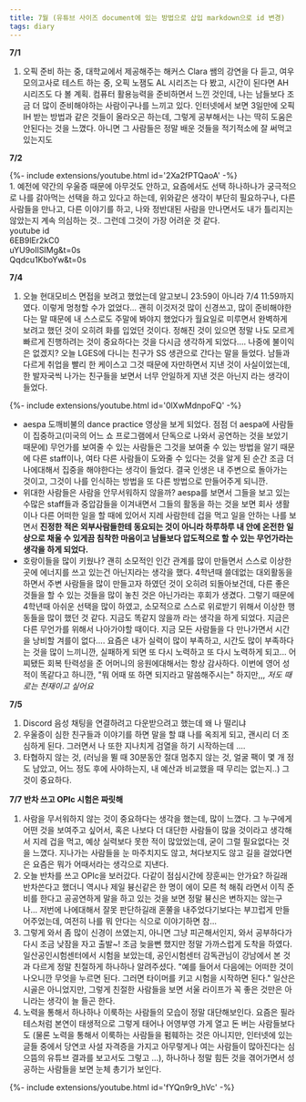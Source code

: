```yaml
---
title: 7월 (유튜브 사이즈 document에 있는 방법으로 삽입 markdown으로 id 변경)
tags: diary
---
```

**7/1**
1. 오픽 준비 하는 중, 대학교에서 제공해주는 해커스 Clara 쌤의 강연을 다 듣고, 여우 모의고사로 테스트 하는 중, 오픽 노잼도 AL 시리즈는 다 봤고, 시간이 된다면 AH 시리즈도 다 볼 계획. 컴퓨터 활용능력을 준비하면서 느낀 것인데, 나는 남들보다 조금 더 많이 준비해야하는 사람이구나를 느끼고 있다. 인터넷에서 보면 3일만에 오픽 IH 받는 방법과 같은 것들이 올라오곤 하는데, 그렇게 공부해서는 나는 딱히 도움은 안된다는 것을 느꼈다. 아니면 그 사람들은 정말 배운 것들을 적기적소에 잘 써먹고 있는지도

**7/2**
<div>{%- include extensions/youtube.html id='2Xa2fPTQaoA' -%}</div>
1. 예전에 약간의 우울증 때문에 아무것도 안하고, 요즘에서도 선택 하나하나가 궁극적으로 나를 갉아먹는 선택을 하고 있다고 하는데, 위와같은 생각이 부단히 필요하구나, 다른 사람들을 만나고, 다른 이야기를 하고, 나와 정반대된 사람을 만나면서도 내가 틀리지는 않았는지 계속 의심하는 것.. 그런데 그것이 가장 어려운 것 같다. <br>
youtube id <br>
6EB9lEr2kC0 <br>
uYU9oIlSIMg&t=0s <br>
Qqdcu1KboYw&t=0s <br>

**7/4**
1. 오늘 현대모비스 면접을 보려고 했었는데 알고보니 23:59이 아니라 7/4 11:59까지였다. 이렇게 멍청할 수가 없었다... 괜히 이것저것 많이 신경쓰고, 많이 준비해야한다는 말 때문에 내 스스로도 주말에 봐야지 했었다가 월요일로 미루면서 완벽하게 보려고 했던 것이 오히려 화를 입었던 것이다. 정해진 것이 있으면 정말 나도 모르게 빠르게 진행하려는 것이 중요하다는 것을 다시금 생각하게 되었다.... 나중에 불이익은 없겠지? 
오늘 LGES에 다니는 친구가 SS 생관으로 간다는 말을 들었다. 남들과 다르게 취업을 빨리 한 케이스고 그것 때문에 자만하면서 지낸 것이 사실이었는데, 한 발자국씩 나가는 친구들을 보면서 너무 안일하게 지낸 것은 아닌지 라는 생각이 들었다. 

<div>{%- include extensions/youtube.html id='0lXwMdnpoFQ' -%}</div>

- aespa 도깨비불의 dance practice 영상을 보게 되었다. 점점 더 aespa에 사람들이 집중하고(미국의 어느 쇼 프로그램에서 단독으로 나와서 공연하는 것을 보았기 때문에) 무언가를 보여줄 수 있는 사람들은 그것을 보여줄 수 있는 방법을 알기 때문에 다른 staff이나, 여타 다른 사람들이 도와줄 수 있다는 것을 알게 된 순간 조금 더 나에대해서 집중을 해야한다는 생각이 들었다. 결국 인생은 내 주변으로 돌아가는 것이고, 그것이 나를 인식하는 방법을 또 다른 방법으로 만들어주게 되니깐.
- 위대한 사람들은 사람을 안무서워하지 않을까? aespa를 보면서 그들을 보고 있는 수많은 staff들과 중압감들을 이겨내면서 그들의 활동을 하는 것을 보면 회사 생활이나 다른 어떠한 일을 할 때에 있어서 지레 사람한테 겁을 먹고 일을 안하는 나를 보면서 **진정한 적은 외부사람들한테 동요되는 것이 아니라 하루하루 내 안에 온전한 일상으로 채울 수 있게끔 침착한 마음이고 남들보다 압도적으로 할 수 있는 무언가라는 생각을 하게 되었다.**
- 호랑이들을 많이 키웠나? 괜히 소모적인 인간 관계를 많이 만들면서 스스로 이상한 곳에 에너지를 쓰고 있는건 아닌지라는 생각을 했다. 4학년때 쓸데없는 대외활동을 하면서 주변 사람들을 많이 만들고자 하였던 것이 오히려 되돌아보건데, 다른 좋은 것들을 할 수 있는 것들을 많이 놓친 것은 아닌가라는 후회가 생겼다. 그렇기 때문에 4학년때 아쉬운 선택을 많이 하였고, 소모적으로 스스로 위로받기 위해서 이상한 행동들을 많이 했던 것 같다. 지금도 똑같지 않을까 라는 생각을 하게 되었다. 지금은 다른 무언가를 위해서 나아가야할 때이다. 지금 모든 사람들을 다 만나가면서 시간을 낭비할 겨를이 없다.... 요즘은 내가 실력이 많이 부족하고, 시간도 많이 부족하다는 것을 많이 느끼니깐, 실패하게 되면 또 다시 노력하고 또 다시 노력하게 되고... 어찌됐든 회복 탄력성을 준 어머니의 응원에대해서는 항상 감사하다. 이번에 영어 성적이 똑같다고 하니깐, "뭐 어때 또 하면 되지라고 말씀해주시는" 하지만,,, _저도 때로는 천재이고 싶어요_ 

**7/5**
1. Discord 음성 채팅을 연결하려고 다운받으려고 했는데 왜 나 떨리냐
2. 우울증이 심한 친구들과 이야기를 하면 말을 할 떄 나를 옥죄게 되고, 괜시리 더 조심하게 된다. 그러면서 나 또한 지나치게 검열을 하기 시작하는데 ....
3. 타협하지 않는 것, (러닝을 뛸 때 30분동안 절대 멈추지 않는 것, 얼굴 팩이 몇 개 정도 남았고, 어느 정도 후에 사야하는지, 내 예산과 비교했을 때 무리는 없는지..) 그것이 중요하다.

**7/7 반차 쓰고 OPIc 시험은 짜릿해**
1. 사람을 무서워하지 않는 것이 중요하다는 생각을 했는데, 많이 느꼈다. 그 누구에게 어떤 것을 보여주고 싶어서, 혹은 나보다 더 대단한 사람들이 많을 것이라고 생각해서 지레 겁을 먹고, 예상 실력보다 못한 적이 많았었는데, 굳이 그럴 필요없다는 것을 느꼈다. 지나가는 사람들을 눈 마주치지도 않고, 쳐다보지도 않고 길을 걸었다면은 요즘은 뭐가 어때서라는 생각으로 지낸다.
2. 오늘 반차를 쓰고 OPIc을 보러갔다. 다같이 점심시간에 장훈씨는 안가요? 하길래 반차쓴다고 했더니 역시나 제일 븅신같은 한 명이 에이 모른 척 해줘 라면서 이직 준비를 한다고 공공연하게 말을 하고 있는 것을 보면 정말 븅신은 변하지는 않는구나... 저번에 나에대해서 잘못 판단하길래 혼쭐을 내주었다기보다는 부끄럽게 만들어주었는데, 여전히 나를 뭐 안다는 식으로 이야기하면 참...
3. 그렇게 와서 좀 많이 신경이 쓰였는지, 아니면 그냥 피곤해서인지, 와서 공부하다가 다시 조금 낮잠을 자고 출발~! 조금 늦을뻔 했지만 정말 가까스럽게 도착을 하였다. 일산공인시험센터에서 시험을 보았는데, 공인시험센터 감독관님이 강남에서 본 것과 다르게 정말 친절하게 하나하나 알려주셨다. "예를 들어서 다음에는 어떠한 것이 나오니깐 무엇을 누르면 된다. 그러면 타이머를 키고 시험을 시작하면 된다." 일산은 시골은 아니었지만, 그렇게 친절한 사람들을 보면 서울 라이프가 꼭 좋은 것만은 아니라는 생각이 늘 들곤 한다.
4. 노력을 통해서 하나하나 이룩하는 사람들의 모습이 정말 대단해보인다. 요즘은 필라테스처럼 본연이 태생적으로 그렇게 태어나 어영부영 가게 열고 돈 버는 사람들보다도 (물론 노력을 통해서 이룩하는 사람들을 펌훼하는 것은 아니지만, 인터넷에 있는 글들 중에서 당연코 사설 자격증을 가지고 아무렇게나 여는 사람들이 많아진다는 심으뜸의 유튜브 결과를 보고서도 그렇고 ...), 하나하나 정말 힘든 것을 겪어가면서 성공하는 사람들을 보면 눈체 총기가 보인다. 
<div>{%- include extensions/youtube.html id='fYQn9r9_hVc' -%}</div>